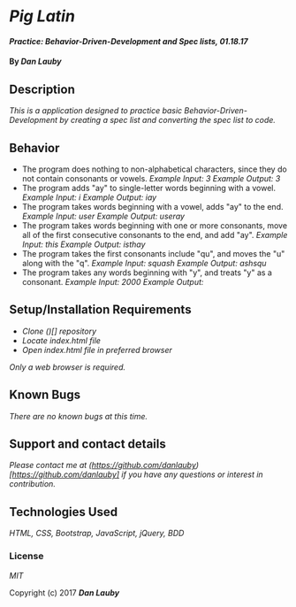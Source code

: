# _Pig Latin_

#### _Practice: Behavior-Driven-Development and Spec lists, 01.18.17_

#### By _**Dan Lauby**_

## Description

_This is a application designed to practice basic Behavior-Driven-Development by creating a spec list and converting the spec list to code._

## Behavior

* The program does nothing to non-alphabetical characters, since they do not contain consonants or vowels.
_Example Input: 3_
_Example Output: 3_
* The program adds "ay" to single-letter words beginning with a vowel.
_Example Input: i_
_Example Output: iay_
* The program takes words beginning with a vowel, adds "ay" to the end.
_Example Input: user_
_Example Output: useray_
* The program takes words beginning with one or more consonants, move all of the first consecutive consonants to the end, and add "ay".
_Example Input: this_
_Example Output: isthay_
* The program takes the first consonants include "qu", and moves the "u" along with the "q".
_Example Input: squash_
_Example Output: ashsqu_
* The program takes any words beginning with "y", and treats "y" as a consonant.
_Example Input: 2000_
_Example Output:_

## Setup/Installation Requirements

* _Clone ()[] repository_
* _Locate index.html file_
* _Open index.html file in preferred browser_


_Only a web browser is required._

## Known Bugs

_There are no known bugs at this time._

## Support and contact details

_Please contact me at (https://github.com/danlauby)[https://github.com/danlauby] if you have any questions or interest in contribution._

## Technologies Used

_HTML, CSS, Bootstrap, JavaScript, jQuery, BDD_

### License

*MIT*

Copyright (c) 2017 **_Dan Lauby_**

